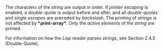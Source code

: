  



The characters of the *string* are output in order. If *printer escaping* is enabled, a *double-quote* is output before and after, and all *double-quotes* and *single escapes* are preceded by *backslash*. The printing of *strings* is not affected by **\*print-array\***. Only the *active elements* of the *string* are printed. 



For information on how the *Lisp reader* parses *strings*, see Section 2.4.5 (Double-Quote). 



